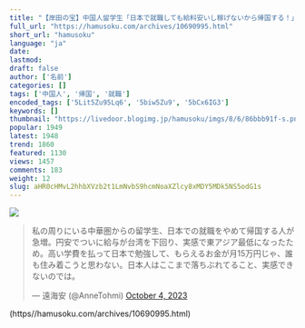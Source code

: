 ```yaml
---
title: "【岸田の宝】中国人留学生「日本で就職しても給料安いし稼げないから帰国する！」日本人の税金で留学していた中国人達帰国"
full_url: "https://hamusoku.com/archives/10690995.html"
short_url: "hamusoku"
language: "ja"
date: 
lastmod: 
draft: false
author: ['名前']
categories: []
tags: ['中国人', '帰国', '就職']
encoded_tags: ['5Lit5Zu95Lq6', '5biw5Zu9', '5bCx6IG3']
keywords: []
thumbnail: "https://livedoor.blogimg.jp/hamusoku/imgs/8/6/86bbb91f-s.png"
popular: 1949
latest: 1948
trend: 1860
featured: 1130
views: 1457
comments: 183
weight: 12
slug: aHR0cHMvL2hhbXVzb2t1LmNvbS9hcmNoaXZlcy8xMDY5MDk5NS5odG1s
---
```


![](https://livedoor.blogimg.jp/hamusoku/imgs/8/6/86bbb91f-s.png)

<blockquote class='twitter-tweet'><p></p><p lang='ja' dir='ltr'>私の周りにいる中華圏からの留学生、日本での就職をやめて帰国する人が急増。円安でついに給与が台湾を下回り、実感で東アジア最低になったため。高い学費を払って日本で勉強して、もらえるお金が月15万円じゃ、誰も住み着こうと思わない。日本人はここまで落ちぶれてること、実感できないのでは。</p>— 遠海安 (@AnneTohmi) <a href='https//twitter.com/AnneTohmi/status/1709512832436597080?ref_src=twsrc%5Etfw'>October 4, 2023</a></blockquote> 

(https//hamusoku.com/archives/10690995.html)
